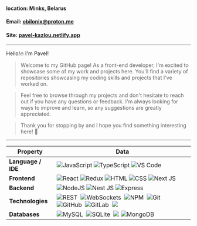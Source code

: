 ﻿#### location: Minks, Belarus

#### Email: obilonix@proton.me

#### Site: [pavel-kazlou.netlify.app](https://pavel-kazlou.netlify.app)

---

Hello!:fire: I'm Pavel!

> Welcome to my GitHub page! As a front-end developer, I'm excited to showcase some of my work and projects here. You'll find a variety of repositories showcasing my coding skills and projects that I've worked on.

> Feel free to browse through my projects and don't hesitate to reach out if you have any questions or feedback. I'm always looking for ways to improve and learn, so any suggestions are greatly appreciated.

> Thank you for stopping by and I hope you find something interesting here! :rocket:

---

| Property           | Data                                                                                                                                                                                                                                                                                                                                                                                                                                                                                                                                                                                                                                                                                                                                                                                                                                                                                                                                                                                                                                                                                                                                   |
| ------------------ | -------------------------------------------------------------------------------------------------------------------------------------------------------------------------------------------------------------------------------------------------------------------------------------------------------------------------------------------------------------------------------------------------------------------------------------------------------------------------------------------------------------------------------------------------------------------------------------------------------------------------------------------------------------------------------------------------------------------------------------------------------------------------------------------------------------------------------------------------------------------------------------------------------------------------------------------------------------------------------------------------------------------------------------------------------------------------------------------------------------------------------------- |
| **Language / IDE** | ![JavaScript](https://img.shields.io/badge/JavaScript-orange?logo=javascript&logoColor=white) ![TypeScript](https://img.shields.io/badge/TypeScript-blue?logo=typescript&logoColor=white) ![VS Code](https://img.shields.io/badge/-VS_Code-007ACC?style=flat-square&logo=visual-studio-code&logoColor=white)                                                                                                                                                                                                                                                                                                                                                                                                                                                                                                                                                                                                                                                                      |
| **Frontend**       | ![React](https://img.shields.io/badge/React-blue?logo=react&logoColor=white) ![Redux](https://img.shields.io/badge/Redux-blue?logo=redux&logoColor=white) ![HTML](https://img.shields.io/badge/HTML-gray?logo=html5&logoColor=white) ![CSS](https://img.shields.io/badge/CSS-yellow?logo=css3&logoColor=white) ![Next JS](https://img.shields.io/badge/Next%20JS-violet?logo=nextjs&logoColor=white)&nbsp; |
| **Backend**        | ![NodeJS](https://img.shields.io/badge/Node%20JS-green?logo=node&logoColor=white) ![Nest JS](https://img.shields.io/badge/Nest%20JS-white?logo=nestjs&logoColor=red) ![Express](https://img.shields.io/badge/Express-white) |
| **Technologies**       | ![REST](https://img.shields.io/badge/RES%20API-black?logo=restapi&logoColor=white)&nbsp; ![WebSockets](https://img.shields.io/badge/WebSockets-orange?logo=restapi&logoColor=white)&nbsp; ![NPM](https://img.shields.io/badge/npm-purple?logo=npm&logoColor=white)&nbsp; ![Git](https://img.shields.io/badge/-Git-004400?style=flat&logo=git)&nbsp; ![GitHub](https://img.shields.io/badge/-GitHub-444444?style=flat&logo=github)&nbsp; ![GitLab](https://img.shields.io/badge/-GitLab-444444?style=flat&logo=GitLab)&nbsp; [![](https://img.shields.io/badge/-Docker-2496ED?style=flat-square&logo=docker&logoColor=white)](https://www.docker.com) |
| **Databases**         | ![MySQL](https://img.shields.io/badge/-MySQL-444444?style=flat&logo=MySQL)&nbsp; ![SQLite](https://img.shields.io/badge/-SQLite-444444?style=flat&logo=SQLite)&nbsp; [![](https://img.shields.io/badge/-PostgreSQL-336791?style=flat-square&logo=postgresql&logoColor=white)](https://www.postgresql.org) ![MongoDB](https://img.shields.io/badge/MongoDB-green?logo=mongodb&logoColor=white) |

